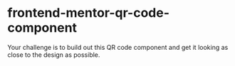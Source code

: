 # frontend-mentor-qr-code-component
Your challenge is to build out this QR code component and get it looking as close to the design as possible.
